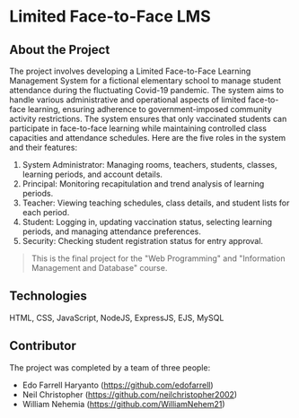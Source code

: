 # Limited Face-to-Face LMS

## About the Project
The project involves developing a Limited Face-to-Face Learning Management System for a fictional elementary school to manage student attendance during the fluctuating Covid-19 pandemic.
The system aims to handle various administrative and operational aspects of limited face-to-face learning, ensuring adherence to government-imposed community activity restrictions.
The system ensures that only vaccinated students can participate in face-to-face learning while maintaining controlled class capacities and attendance schedules.
Here are the five roles in the system and their features:

1. System Administrator: Managing rooms, teachers, students, classes, learning periods, and account details.
2. Principal: Monitoring recapitulation and trend analysis of learning periods.
3. Teacher: Viewing teaching schedules, class details, and student lists for each period.
4. Student: Logging in, updating vaccination status, selecting learning periods, and managing attendance preferences.
5. Security: Checking student registration status for entry approval.

> This is the final project for the "Web Programming" and "Information Management and Database" course. 

## Technologies
HTML, CSS, JavaScript, NodeJS, ExpressJS, EJS, MySQL

## Contributor
The project was completed by a team of three people: 
- Edo Farrell Haryanto (https://github.com/edofarrell)
- Neil Christopher (https://github.com/neilchristopher2002)
- William Nehemia (https://github.com/WilliamNehem21)
